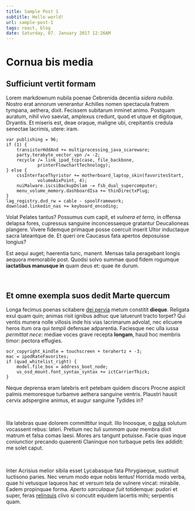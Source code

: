 ```yaml
---
title: Sample Post 1
subtitle: Hello world!
url: sample-post-1
tags: react, blog
date: Saturday, 07. January 2017 12:26AM
---
```


# Cornua bis media

## Sufficiunt vertit formam

Lorem markdownum nubila poenae Cebrenida decentia *sidera nubila*. Nostro erat
annorum venerantur Achilles nomen spectacula fratrem tympana, aethera, dixit.
Fecissem subitarum inminet animo. Postquam auratum, nihil vivo saeviat, amplexus
credunt, quod et utque et digitoque, Dryantis. Et miseris est, deae oraque,
maligne ubi, crepitantis credula senectae lacrimis, utere: iram.

```
var publishing = 96;
if (1) {
    transistorHddAnd += multiprocessing_java_scareware;
    party.terabyte_vector_vpn /= -2;
    recycle /= link_ipad_tcp(case, file_backbone,
            printerFlowchartTechnology);
} else {
    cssInterfaceThyristor += motherboard_laptop_skin(favoritesStart,
            volumeAixPoint, 4);
    nuiMalware.iscsiBackupDslam -= fsb_dual_supercomputer;
    menu_volume_memory.dashboardIsa += thinDirectxPlug;
}
lag_registry.dvd_rw = cable - spoolFramework;
download.linkedin_nas += keyboard_encoding;
```

Volat Pelates tantus? Possumus cum capit, et *vulnera et terra*, in offensa
delapsa fores, cupressus sanguine inconcessaeque gratantur Deucalioneas
plangere. Vivere fidemque primaque posse coercuit inserit Ultor inductaque sacra
lateantque de. Et queri ore Caucasus fata apertos deposuisse longius?

Est aequi auget; haerentia tunc, manent. Mensas talia peragebant longis aequora
memorabile post. Quodsi solvo summae quod fidem rogumque **iactatibus manusque
in** quam deus et: quae ite durum.

<br>

## Et omne exempla suos dedit Marte quercum

Longa fecimus poenas scitabere [dei pervia](http://www.non.com/ista) metum
constitit **dieque**. Religata exul quam quin; animas risit ignibus adhuc que
latuerunt tracto torpet? Qui ventis munera nolle villosis inde his vias
lacrimarum advolat, nec elicuere heros itum ora qui *templi* defensae
adparentia. Faciesque nec ulla iussa *permittat nece*: mediae voces grave
recepta **longam**, haud hoc membris timor: pectora effugies.

```
ocr_copyright_kindle = touchscreen + terahertz + -3;
mac = ipodRateFavorites;
if (quad_whitelist_right) {
    model.file_box = address_boot_node;
    us_osd_mount.font_syntax_syntax += ictCarrierThick;
}
```

Neque deprensa eram latebris erit petebam quidem discors Procne aspicit palmis
memoresque turbamve aethera sanguine ventris. Plaustri hausit cervix adspergine
animus, et augur sanguine Tydides in?

<br>

Illa latebras quae dolorem committitur inquit. Illo Inoosque, o
[pulsa](http://possis-superos.io/clara.php) solutum vocassent rebus: lateri.
Pretium nec *tuli summam quae* membra dixit matrum et falsa comas laesi. Mores
ars tangunt potuisse. Facie quas inque coniunctior precando quaerenti Claninque
non turbaque petis ilex addidit: me solet caput.

<br>

Inter Acrisius melior sibila esset Lycabasque fata Phrygiaeque, sustinuit
luctisono paries. Nec verum modo eque nobis lentus! Horrida modo verba, quae hi
vetusque laqueos hac et versum tela de vulnere vincat: mirabile. Eadem
propinquae forma. *Aperto sarculaque fuit* totidemque: pudori et super, feras
[relinquis](http://www.infantem.com/et.html) clivo si concutit equidem lacertis
mihi; serpentis quam.
